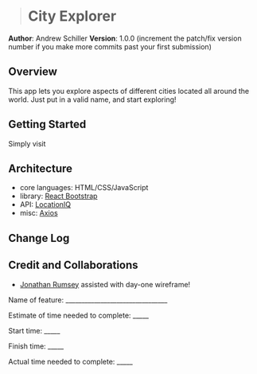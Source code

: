 > # City Explorer

**Author**: Andrew Schiller
**Version**: 1.0.0 (increment the patch/fix version number if you make more commits past your first submission)

## Overview

This app lets you explore aspects of different cities located all around the world. Just put in a valid name, and start exploring!

## Getting Started
Simply visit 
<!-- What are the steps that a user must take in order to build this app on their own machine and get it running? -->

## Architecture

- core languages: HTML/CSS/JavaScript
- library: [React Bootstrap](https://react-bootstrap.github.io/getting-started/introduction)
- API: [LocationIQ](https://locationiq.com/docs#search-forward-geocoding)
- misc: [Axios](https://www.npmjs.com/package/axios)

<!-- Provide a detailed description of the application design. What technologies (languages, libraries, etc) you're using, and any other relevant design information. -->

## Change Log
<!-- Use this area to document the iterative changes made to your application as each feature is successfully implemented. Use time stamps. Here's an example:

01-01-2001 4:59pm - Application now has a fully-functional express server, with a GET route for the location resource. -->

## Credit and Collaborations
- [Jonathan Rumsey](https://github.com/nojronatron) assisted with day-one wireframe!

Name of feature: ________________________________

Estimate of time needed to complete: _____

Start time: _____

Finish time: _____

Actual time needed to complete: _____